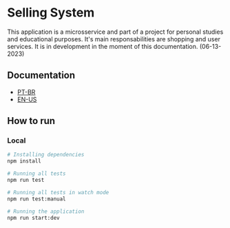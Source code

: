 # Selling System

This application is a microsservice and part of a project for personal studies and educational purposes.
It's main responsabilities are shopping and user services. It is in development in the moment of this documentation. (06-13-2023)

## Documentation

- [PT-BR](docs/pt-br/README)
- [EN-US](docs/en-us/README)

## How to run

<!-- ### Docker

```bash
docker-compose up
``` -->

### Local

```bash
# Installing dependencies
npm install

# Running all tests
npm run test

# Running all tests in watch mode
npm run test:manual

# Running the application
npm run start:dev
```
